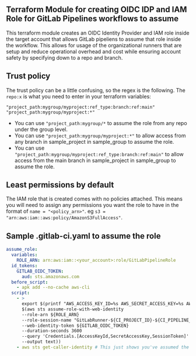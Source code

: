 ## Terraform Module for creating OIDC IDP and IAM Role for GitLab Pipelines workflows to assume

This terraform module creates an OIDC Identity Provider and IAM role inside the target account that allows GitLab pipeliens to assume that role inside the workflow. This allows for usage of the organizational runners that are setup and reduce operational overhead and cost while ensuring account safety by specifying down to a repo and branch.

## Trust policy

The trust policy can be a little confusing, so the regex is the following. The `repo:x` is what you need to enter in your terraform variables:

`"project_path:mygroup/myproject:ref_type:branch:ref:main"`
`"project_path:mygroup/myproject:*"`

- You can use `"project_path:mygroup/*` to assume the role from any repo under the group level.
- You can use `"project_path:mygroup/myproject:*"` to allow access from any branch in sample\_project in sample\_group to assume the role.
- You can use `"project_path:mygroup/myproject:ref_type:branch:ref:main"` to allow access from the main branch in sample\_project in sample\_group to assume the role.

## Least permissions by default

The IAM role that is created comes with no policies attached. This means you will need to assign any permissions you want the role to have in the format of `name = "<policy_arn>"`. eg `s3 = "arn:aws:iam::aws:policy/AmazonS3FullAccess"`.

## Sample .gitlab-ci.yaml to assume the role

```yaml
assume_role:
  variables:
    ROLE_ARN: arn:aws:iam::<your_account>:role/GitLabPipelineRole
  id_tokens:
    GITLAB_OIDC_TOKEN:
      aud: sts.amazonaws.com
  before_script:
    - apk add --no-cache aws-cli
  script:
    - >
      export $(printf "AWS_ACCESS_KEY_ID=%s AWS_SECRET_ACCESS_KEY=%s AWS_SESSION_TOKEN=%s"
      $(aws sts assume-role-with-web-identity
      --role-arn ${ROLE_ARN}
      --role-session-name "GitLabRunner-${CI_PROJECT_ID}-${CI_PIPELINE_ID}"
      --web-identity-token ${GITLAB_OIDC_TOKEN}
      --duration-seconds 3600
      --query 'Credentials.[AccessKeyId,SecretAccessKey,SessionToken]'
      --output text))
    - aws sts get-caller-identity # This just shows you've assumed the role, can be ommitted
```
